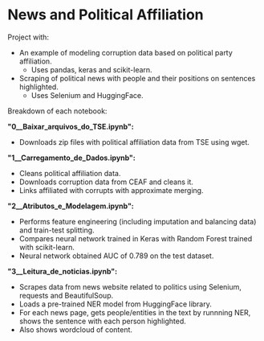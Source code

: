 # News and Political Affiliation


Project with:
- An example of modeling corruption data based on political party affiliation.
  - Uses pandas, keras and scikit-learn.
- Scraping of political news with people and their positions on sentences highlighted.
  - Uses Selenium and HuggingFace.


Breakdown of each notebook:

**"0__Baixar_arquivos_do_TSE.ipynb":**
  - Downloads zip files with political affiliation data from TSE using wget.

**"1__Carregamento_de_Dados.ipynb":**
  - Cleans political affiliation data.
  - Downloads corruption data from CEAF and cleans it. 
  - Links affiliated with corrupts with approximate merging.

**"2__Atributos_e_Modelagem.ipynb":**
  - Performs feature engineering (including imputation and balancing data) and train-test splitting. 
  - Compares neural network trained in Keras with Random Forest trained with scikit-learn. 
  - Neural network obtained AUC of 0.789 on the test dataset.

**"3__Leitura_de_noticias.ipynb":**
  - Scrapes data from news website related to politics using Selenium, requests and BeautifulSoup.
  - Loads a pre-trained NER model from HuggingFace library.
  - For each news page, gets people/entities in the text by runnning NER, shows the sentence with each person highlighted.
  - Also shows wordcloud of content.
